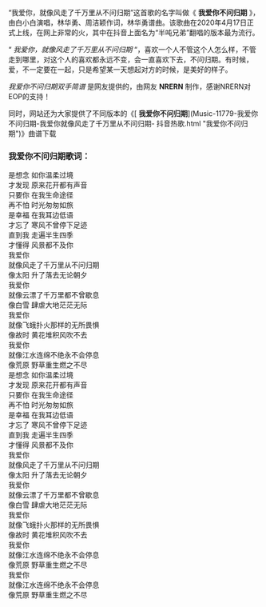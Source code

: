 

“我爱你，就像风走了千万里从不问归期”这首歌的名字叫做《 **我爱你不问归期**
》，由白小白演唱，林华勇、周洁颖作词，林华勇谱曲。该歌曲在2020年4月17日正式上线，在网上非常的火，其中在抖音上面名为“半吨兄弟”翻唱的版本最为流行。

“ _我爱你，就像风走了千万里从不问归期_
“，喜欢一个人不管这个人怎么样，不管走到哪里，对这个人的喜欢都永远不变，会一直喜欢下去，不问归期。有时候，爱，不一定要在一起，只是希望某一天想起对方的时候，是美好的样子。

_我爱你不问归期双手简谱_ 是网友提供的，由网友 **NRERN** 制作，感谢NRERN对EOP的支持！

同时，网站还为大家提供了不同版本的《[ **我爱你不问归期**](Music-11779-我爱你不问归期-我爱你就像风走了千万里从不问归期-
抖音热歌.html "我爱你不问归期")》曲谱下载

### 我爱你不问归期歌词：

是想念 如你温柔过境  
才发现 原来花开都有声音  
只要你 在我生命途径  
再不怕 时光匆匆如旅  
是幸福 在我耳边低语  
才忘了 寒风不曾停下足迹  
直到我 走遍半生四季  
才懂得 风景都不及你  
我爱你  
就像风走了千万里从不问归期  
像太阳 升了落去无论朝夕  
我爱你  
就像云漂了千万里都不曾歇息  
像白雪 肆虐大地茫茫无际  
我爱你  
就像飞蛾扑火那样的无所畏惧  
像故时 黄花堆积风吹不去  
我爱你  
就像江水连绵不绝永不会停息  
像荒原 野草重生燃之不尽  
是想念 如你温柔过境  
才发现 原来花开都有声音  
只要你 在我生命途径  
再不怕 时光匆匆如旅  
是幸福 在我耳边低语  
才忘了 寒风不曾停下足迹  
直到我 走遍半生四季  
才懂得 风景都不及你  
我爱你  
就像风走了千万里从不问归期  
像太阳 升了落去无论朝夕  
我爱你  
就像云漂了千万里都不曾歇息  
像白雪 肆虐大地茫茫无际  
我爱你  
就像飞蛾扑火那样的无所畏惧  
像故时 黄花堆积风吹不去  
我爱你  
就像江水连绵不绝永不会停息  
像荒原 野草重生燃之不尽  
我爱你  
就像江水连绵不绝永不会停息  
像荒原 野草重生燃之不尽

